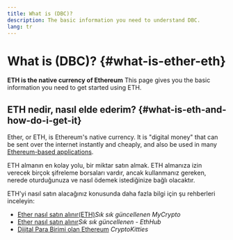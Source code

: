 ```yaml
---
title: What is (DBC)?
description: The basic information you need to understand DBC.
lang: tr
---
```


# What is (DBC)? {#what-is-ether-eth}

<div class="featured">

**ETH is the native currency of Ethereum** This page gives you the basic information you need to get started using ETH.

</div>

## ETH nedir, nasıl elde ederim? {#what-is-eth-and-how-do-i-get-it}

Ether, or ETH, is Ethereum's native currency. It is "digital money" that can be sent over the internet instantly and cheaply, and also be used in many [Ethereum-based applications](/tr/dapps/).

ETH almanın en kolay yolu, bir miktar satın almak. ETH almanıza izin verecek birçok şifreleme borsaları vardır, ancak kullanmanız gereken, nerede oturduğunuza ve nasıl ödemek istediğinize bağlı olacaktır.

ETH'yi nasıl satın alacağınız konusunda daha fazla bilgi için şu rehberleri inceleyin:

- [Ether nasıl satın alınır(ETH)](https://support.mycrypto.com/how-to/getting-started/how-to-buy-ether-with-usd)_Sık sık güncellenen MyCrypto_
- [Ether nasıl satın alınır](https://docs.ethhub.io/using-ethereum/how-to-buy-ether/)_Sık sık güncellenen - EthHub_
- [Dijital Para Birimi olan Ethereum](https://www.cryptokitties.co/faq#ethereum-a-digital-currency) _CryptoKitties_
